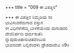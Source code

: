 +++
title = "009 ಈ ವಿಪತ್ತಿನ"

+++
ಈ ವಿಪತ್ತಿನ ನಿಮ್ಮಡಿಯ ಸಂ  
ಭಾವಿಸುವರೆಮಗಾದ ವಸ್ತುಗ  
ಳೀ ವಿಧಿಗಳೇಕೆಮ್ಮ ಬಾಳಿಕೆಯೆಂದು ದುಗುಡದಲಿ   
ದೇವನಿರ್ಪನು ಧರ್ಮಸುತನಿ  
ನ್ನಾವುದುಚಿತಾನುಚಿತವೆಂಬುದ  
ಭಾವನವರೇ ಬಲ್ಲಿರೆಂದಳು ದ್ರೌಪದಾದೇವಿ     ॥9॥